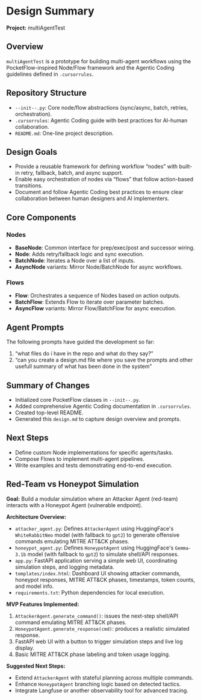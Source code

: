 # Design Summary

**Project:** multiAgentTest

## Overview

`multiAgentTest` is a prototype for building multi-agent workflows using the PocketFlow-inspired Node/Flow framework and the Agentic Coding guidelines defined in `.cursorrules`.

## Repository Structure

- `--init--.py`: Core node/flow abstractions (sync/async, batch, retries, orchestration).
- `.cursorrules`: Agentic Coding guide with best practices for AI-human collaboration.
- `README.md`: One-line project description.

## Design Goals

- Provide a reusable framework for defining workflow “nodes” with built-in retry, fallback, batch, and async support.
- Enable easy orchestration of nodes via “flows” that follow action-based transitions.
- Document and follow Agentic Coding best practices to ensure clear collaboration between human designers and AI implementers.

## Core Components

### Nodes
- **BaseNode**: Common interface for prep/exec/post and successor wiring.
- **Node**: Adds retry/fallback logic and sync execution.
- **BatchNode**: Iterates a Node over a list of inputs.
- **AsyncNode** variants: Mirror Node/BatchNode for async workflows.

### Flows
- **Flow**: Orchestrates a sequence of Nodes based on action outputs.
- **BatchFlow**: Extends Flow to iterate over parameter batches.
- **AsyncFlow** variants: Mirror Flow/BatchFlow for async execution.

## Agent Prompts

The following prompts have guided the development so far:

1. “what files do i have in the repo and what do they say?”
2. “can you create a design.md file where you save the prompts and other usefull summary of what has been done in the system”

## Summary of Changes

- Initialized core PocketFlow classes in `--init--.py`.
- Added comprehensive Agentic Coding documentation in `.cursorrules`.
- Created top-level README.
- Generated this `design.md` to capture design overview and prompts.

## Next Steps

- Define custom Node implementations for specific agents/tasks.
- Compose Flows to implement multi-agent pipelines.
- Write examples and tests demonstrating end-to-end execution.

## Red-Team vs Honeypot Simulation

**Goal:** Build a modular simulation where an Attacker Agent (red-team) interacts with a Honeypot Agent (vulnerable endpoint).

**Architecture Overview:**

- `attacker_agent.py`: Defines `AttackerAgent` using HuggingFace's `WhiteRabbitNeo` model (with fallback to `gpt2`) to generate offensive commands emulating MITRE ATT&CK phases.
- `honeypot_agent.py`: Defines `HoneypotAgent` using HuggingFace's `Gemma-3.1b` model (with fallback to `gpt2`) to simulate shell/API responses.
- `app.py`: FastAPI application serving a simple web UI, coordinating simulation steps, and logging metadata.
- `templates/index.html`: Dashboard UI showing attacker commands, honeypot responses, MITRE ATT&CK phases, timestamps, token counts, and model info.
- `requirements.txt`: Python dependencies for local execution.

**MVP Features Implemented:**

1. `AttackerAgent.generate_command()`: issues the next-step shell/API command emulating MITRE ATT&CK phases.
2. `HoneypotAgent.generate_response(cmd)`: produces a realistic simulated response.
3. FastAPI web UI with a button to trigger simulation steps and live log display.
4. Basic MITRE ATT&CK phase labeling and token usage logging.

**Suggested Next Steps:**

- Extend `AttackerAgent` with stateful planning across multiple commands.
- Enhance `HoneypotAgent` branching logic based on detected tactics.
- Integrate Langfuse or another observability tool for advanced tracing.
